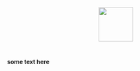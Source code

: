 <p align=center>
<h1 align="center">
<a href="https://google.com"><img src="https://cdn.discordapp.com/attachments/1075496191913099344/1075496192164773888/sakuya.gif" width="80"></a>
<h1><font size=”1”><sup><sup><sup><sup> <!--i have no idea what im doing lol-->

<!--start here-->some text here

</h1></font></sup></sup></sup></sup>
<br>
</p>
